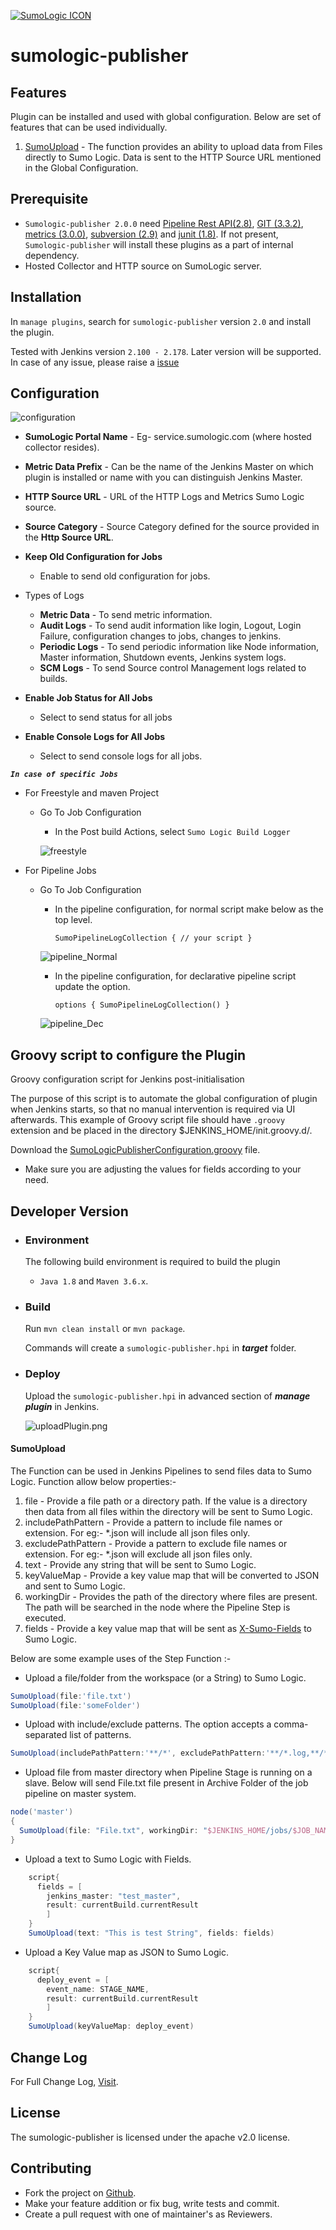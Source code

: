 [![SumoLogic ICON](/src/main/webapp/SumoLogic_Logo.ico)](http://sumologic.com)

# sumologic-publisher

## Features
Plugin can be installed and used with global configuration. Below are set of features that can be used individually.

1. [SumoUpload](#SumoUpload) - The function provides an ability to upload data from Files directly to Sumo Logic. Data is sent to the HTTP Source URL mentioned in the Global Configuration.

## Prerequisite

* `Sumologic-publisher 2.0.0` need [Pipeline Rest API(2.8)](https://plugins.jenkins.io/pipeline-rest-api), [GIT (3.3.2)](https://plugins.jenkins.io/git), [metrics (3.0.0)](https://plugins.jenkins.io/metrics), [subversion (2.9)](https://plugins.jenkins.io/subversion) and [junit (1.8)](https://plugins.jenkins.io/junit). If not present, `Sumologic-publisher` will install these plugins as a part of internal dependency.
* Hosted Collector and HTTP source on SumoLogic server.

## Installation

In `manage plugins`, search for `sumologic-publisher` version `2.0` and install the plugin.

Tested with Jenkins version `2.100 - 2.178`. Later version will be supported. In case of any issue, please raise a [issue](https://github.com/jenkinsci/sumologic-publisher-plugin/issues)

## Configuration

![configuration](/src/main/webapp/Configuration.png)

* **SumoLogic Portal Name** - Eg- service.sumologic.com (where hosted collector resides).
* **Metric Data Prefix** - Can be the name of the Jenkins Master on which plugin is installed or name with you can distinguish Jenkins Master.
* **HTTP Source URL** - URL of the HTTP Logs and Metrics Sumo Logic source.
* **Source Category** - Source Category defined for the source provided in the **Http Source URL**.
* **Keep Old Configuration for Jobs**
	* Enable to send old configuration for jobs.

* Types of Logs
	* **Metric Data** - To send metric information.
	* **Audit Logs** - To send audit information like login, Logout, Login Failure, configuration changes to jobs, changes to jenkins.
	* **Periodic Logs** - To send periodic information like Node information, Master information, Shutdown events, Jenkins system logs.
	* **SCM Logs** - To send Source control Management logs related to builds.
* **Enable Job Status for All Jobs**
	* Select to send status for all jobs
* **Enable Console Logs for All Jobs**
	* Select to send console logs for all jobs.
	
**_`In case of specific Jobs`_**

* For Freestyle and maven Project
	* Go To Job Configuration
		* In the Post build Actions, select `Sumo Logic Build Logger`
		
		![freestyle](/src/main/webapp/FreeStyle.png)
		
* For Pipeline Jobs
	* Go To Job Configuration
		* In the pipeline configuration, for normal script make below as the top level.
		
			`SumoPipelineLogCollection {
				// your script
		 	}`
		 
         ![pipeline_Normal](/src/main/webapp/Pipeline_Normal.png)
		
		* In the pipeline configuration, for declarative pipeline script update the option.
		
			`options {
				SumoPipelineLogCollection()
				}`

		![pipeline_Dec](/src/main/webapp/Pipeline_Dec.png)

## Groovy script to configure the Plugin

Groovy configuration script for Jenkins post-initialisation

The purpose of this script is to automate the global configuration of plugin when Jenkins starts, so that no manual intervention is required via UI afterwards.
This example of Groovy script file should have `.groovy` extension and be placed in the directory $JENKINS_HOME/init.groovy.d/.

Download the [SumoLogicPublisherConfiguration.groovy](https://github.com/jenkinsci/sumologic-publisher-plugin/tree/master/src/main/groovy/com/sumologic/jenkins/jenkinssumologicplugin/SumoLogicPublisherConfiguration.groovy) file.
- Make sure you are adjusting the values for fields according to your need.

## Developer Version

- ### Environment

	The following build environment is required to build the plugin

	* `Java 1.8` and `Maven 3.6.x`.

- ### Build

	Run `mvn clean install` or `mvn package`.

	Commands will create a `sumologic-publisher.hpi` in **_target_** folder.

- ### Deploy

	Upload the `sumologic-publisher.hpi` in advanced section of **_manage plugin_** in Jenkins.

	![uploadPlugin.png](/src/main/webapp/uploadPlugin.png)

#### SumoUpload
The Function can be used in Jenkins Pipelines to send files data to Sumo Logic. Function allow below properties:-
1. file - Provide a file path or a directory path. If the value is a directory then data from all files within the directory will be sent to Sumo Logic.
2. includePathPattern - Provide a pattern to include file names or extension. For eg:- *.json will include all json files only.
3. excludePathPattern - Provide a pattern to exclude file names or extension. For eg:- *.json will exclude all json files only.
4. text - Provide any string that will be sent to Sumo Logic.
5. keyValueMap - Provide a key value map that will be converted to JSON and sent to Sumo Logic.
6. workingDir - Provides the path of the directory where files are present. The path will be searched in the node where the Pipeline Step is executed.
7. fields - Provide a key value map that will be sent as [X-Sumo-Fields](https://help.sumologic.com/Manage/Fields#X-Sumo-Fields_HTTP_header) to Sumo Logic.

Below are some example uses of the Step Function :-
- Upload a file/folder from the workspace (or a String) to Sumo Logic.

```groovy
SumoUpload(file:'file.txt')
SumoUpload(file:'someFolder')
``` 

- Upload with include/exclude patterns. The option accepts a comma-separated list of patterns.

```groovy
SumoUpload(includePathPattern:'**/*', excludePathPattern:'**/*.log,**/*.json')
```

- Upload file from master directory when Pipeline Stage is running on a slave. Below will send File.txt file present in Archive Folder of the job pipeline on master system.
```groovy
node('master')
{
  SumoUpload(file: "File.txt", workingDir: "$JENKINS_HOME/jobs/$JOB_NAME/builds/$BUILD_NUMBER/archive")
}
```

- Upload a text to Sumo Logic with Fields.
```groovy
    script{
      fields = [
        jenkins_master: "test_master",
        result: currentBuild.currentResult
        ]
    }
    SumoUpload(text: "This is test String", fields: fields)
```

- Upload a Key Value map as JSON to Sumo Logic.
```groovy
    script{
      deploy_event = [
        event_name: STAGE_NAME,
        result: currentBuild.currentResult
        ]
    }
    SumoUpload(keyValueMap: deploy_event)
```

## Change Log

For Full Change Log, [Visit](./CHANGELOG.md).

## License

The sumologic-publisher is licensed under the apache v2.0 license.

## Contributing

* Fork the project on [Github](https://github.com/jenkinsci/sumologic-publisher-plugin).
* Make your feature addition or fix bug, write tests and commit.
* Create a pull request with one of maintainer's as Reviewers.

